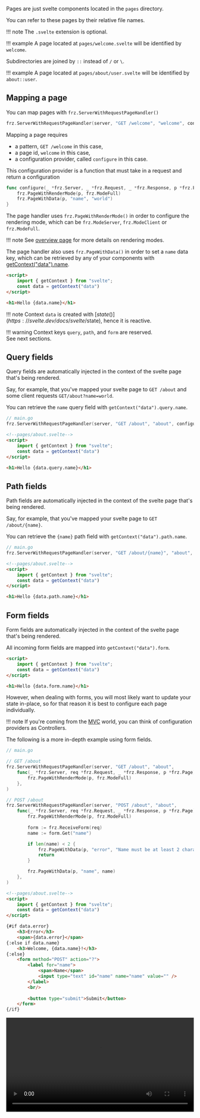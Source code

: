 Pages are just svelte components located in the `pages` directory.

You can refer to these pages by their relative file names.

!!! note
	The `.svelte` extension is optional.

!!! example
	A page located at `pages/welcome.svelte` will be identified by `welcome`.

Subdirectories are joined by `::` instead of `/` or `\`.

!!! example
	A page located at `pages/about/user.svelte` will be identified by `about::user`.


## Mapping a page

You can map pages with `frz.ServerWithRequestPageHandler()`

```go
frz.ServerWithRequestPageHandler(server, "GET /welcome", "welcome", configure)
```

Mapping a page requires 

- a pattern, `GET /welcome` in this case, 
- a page id, `welcome` in this case,
- a configuration provider, called `configure` in this case.

This configuration provider is a function that must take in a request and return a configuration

```go
func configure(_ *frz.Server, _ *frz.Request, _ *frz.Response, p *frz.Page) {
	frz.PageWithRenderMode(p, frz.ModeFull)
	frz.PageWithData(p, "name", "world")
}
```

The page handler uses `frz.PageWithRenderMode()` in order to configure the rendering mode, 
which can be `frz.ModeServer`, `frz.ModeClient` or `frz.ModeFull`.

!!! note
	See [overview page](./overview.md) for more details on rendering modes.

The page handler also uses `frz.PageWithData()` in order to set a `name` data key, which can be retrieved by any of your components with [getContext("data").name](https://svelte.dev/docs/svelte/svelte#getContext).

```html
<script>
    import { getContext } from "svelte";
    const data = getContext("data")
</script>

<h1>Hello {data.name}</h1>
```

!!! note
	Context `data` is created with [$state()](https://svelte.dev/docs/svelte/$state), hence it is reactive.

!!! warning
	Context keys `query`, `path`, and `form` are reserved.<br/>
	See next sections.

## Query fields

Query fields are automatically injected in the context of the svelte page that's being rendered.

Say, for example, that you've mapped your svelte page to `GET /about` and some client requests `GET/about?name=world`.

You can retrieve the `name` query field with `getContext("data").query.name`.

```go
// main.go
frz.ServerWithRequestPageHandler(server, "GET /about", "about", configure)
```

```html
<!--pages/about.svelte-->
<script>
    import { getContext } from "svelte";
    const data = getContext("data")
</script>

<h1>Hello {data.query.name}</h1>
```


## Path fields

Path fields are automatically injected in the context of the svelte page that's being rendered.

Say, for example, that you've mapped your svelte page to `GET /about/{name}`.

You can retrieve the `{name}` path field with `getContext("data").path.name`.

```go
// main.go
frz.ServerWithRequestPageHandler(server, "GET /about/{name}", "about", configure)
```

```html
<!--pages/about.svelte-->
<script>
    import { getContext } from "svelte";
    const data = getContext("data")
</script>

<h1>Hello {data.path.name}</h1>
```

## Form fields

Form fields are automatically injected in the context of the svelte page that's being rendered.

All incoming form fields are mapped into `getContext("data").form`.

```html
<script>
    import { getContext } from "svelte";
    const data = getContext("data")
</script>

<h1>Hello {data.form.name}</h1>
```

However, when dealing with forms, you will most likely want to update your state in-place, 
so for that reason it is best to configure each page individually.

!!! note
	If you're coming from the [MVC](https://en.wikipedia.org/wiki/Model%E2%80%93view%E2%80%93controller) world, 
	you can think of configuration providers as Controllers.

The following is a more in-depth example using form fields.

```go
// main.go

// GET /about
frz.ServerWithRequestPageHandler(server, "GET /about", "about",
	func(_ *frz.Server, req *frz.Request, _ *frz.Response, p *frz.Page) {
		frz.PageWithRenderMode(p, frz.ModeFull)
	},
)

// POST /about
frz.ServerWithRequestPageHandler(server, "POST /about", "about",
	func(_ *frz.Server, req *frz.Request, _ *frz.Response, p *frz.Page) {
		frz.PageWithRenderMode(p, frz.ModeFull)
		
		form := frz.ReceiveForm(req)
		name := form.Get("name")

		if len(name) < 2 {
			frz.PageWithData(p, "error", "Name must be at least 2 characters long.")
			return
		}

		frz.PageWithData(p, "name", name)
	},
)
```

```html
<!--pages/about.svelte-->
<script>
    import { getContext } from "svelte";
    const data = getContext("data")
</script>

{#if data.error}
	<h3>Error</h3>
	<span>{data.error}</span>
{:else if data.name}
	<h3>Welcome, {data.name}!</h3>
{:else}
	<form method="POST" action="?">
		<label for="name">
			<span>Name</span>
			<input type="text" id="name" name="name" value="" />
		</label>
		<br/>
		
		<button type="submit">Submit</button>
	</form>
{/if}
```

<video controls width="100%">
  <source src="https://github.com/razshare/frizzante-docs/raw/refs/heads/main/docs/Video_2025-01-25_20-59-54.mp4" type="video/mp4" />
</video>
